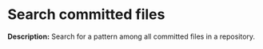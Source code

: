 # Search committed files

**Description:** Search for a pattern among all committed files in a repository.

